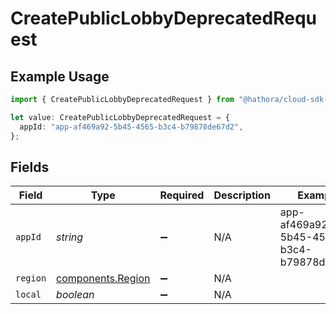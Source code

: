 # CreatePublicLobbyDeprecatedRequest

## Example Usage

```typescript
import { CreatePublicLobbyDeprecatedRequest } from "@hathora/cloud-sdk-typescript/models/operations";

let value: CreatePublicLobbyDeprecatedRequest = {
  appId: "app-af469a92-5b45-4565-b3c4-b79878de67d2",
};
```

## Fields

| Field                                                  | Type                                                   | Required                                               | Description                                            | Example                                                |
| ------------------------------------------------------ | ------------------------------------------------------ | ------------------------------------------------------ | ------------------------------------------------------ | ------------------------------------------------------ |
| `appId`                                                | *string*                                               | :heavy_minus_sign:                                     | N/A                                                    | app-af469a92-5b45-4565-b3c4-b79878de67d2               |
| `region`                                               | [components.Region](../../models/components/region.md) | :heavy_minus_sign:                                     | N/A                                                    |                                                        |
| `local`                                                | *boolean*                                              | :heavy_minus_sign:                                     | N/A                                                    |                                                        |